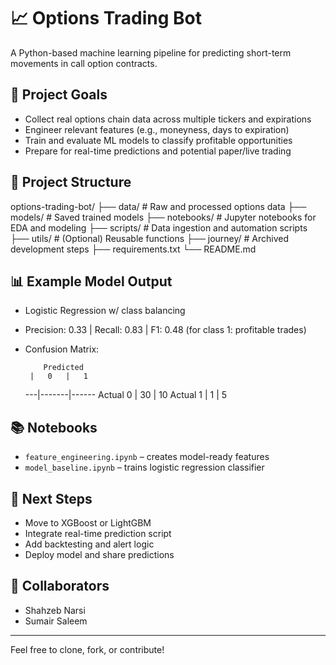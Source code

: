 # 📈 Options Trading Bot

A Python-based machine learning pipeline for predicting short-term movements in call option contracts.

## 🚀 Project Goals

- Collect real options chain data across multiple tickers and expirations
- Engineer relevant features (e.g., moneyness, days to expiration)
- Train and evaluate ML models to classify profitable opportunities
- Prepare for real-time predictions and potential paper/live trading

## 📂 Project Structure

options-trading-bot/
├── data/ # Raw and processed options data
├── models/ # Saved trained models
├── notebooks/ # Jupyter notebooks for EDA and modeling
├── scripts/ # Data ingestion and automation scripts
├── utils/ # (Optional) Reusable functions
├── journey/ # Archived development steps
├── requirements.txt
└── README.md

## 📊 Example Model Output

- Logistic Regression w/ class balancing
- Precision: 0.33 | Recall: 0.83 | F1: 0.48 (for class 1: profitable trades)
- Confusion Matrix:

          Predicted
       |   0   |   1
    ---|-------|------
Actual 0 | 30 | 10
Actual 1 | 1 | 5

## 📚 Notebooks

- `feature_engineering.ipynb` – creates model-ready features
- `model_baseline.ipynb` – trains logistic regression classifier

## 🧠 Next Steps

- Move to XGBoost or LightGBM
- Integrate real-time prediction script
- Add backtesting and alert logic
- Deploy model and share predictions

## 🤝 Collaborators

- Shahzeb Narsi
- Sumair Saleem

---

Feel free to clone, fork, or contribute!

